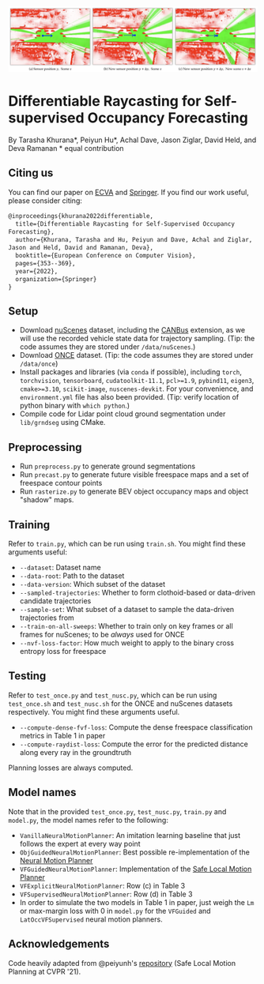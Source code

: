 ![Teaser](images/teaser.png)

# Differentiable Raycasting for Self-supervised Occupancy Forecasting
By Tarasha Khurana\*, Peiyun Hu\*, Achal Dave, Jason Ziglar, David Held, and Deva Ramanan
\* equal contribution

## Citing us
You can find our paper on [ECVA](https://www.ecva.net/papers/eccv_2022/papers_ECCV/html/1105_ECCV_2022_paper.php) and [Springer](https://link.springer.com/chapter/10.1007/978-3-031-19839-7_21). If you find our work useful, please consider citing:
```
@inproceedings{khurana2022differentiable,
  title={Differentiable Raycasting for Self-Supervised Occupancy Forecasting},
  author={Khurana, Tarasha and Hu, Peiyun and Dave, Achal and Ziglar, Jason and Held, David and Ramanan, Deva},
  booktitle={European Conference on Computer Vision},
  pages={353--369},
  year={2022},
  organization={Springer}
}
```

## Setup
- Download [nuScenes](https://www.nuscenes.org/nuscenes) dataset, including the [CANBus](https://github.com/nutonomy/nuscenes-devkit/blob/master/python-sdk/nuscenes/can_bus/README.md) extension, as we will use the recorded vehicle state data for trajectory sampling. (Tip: the code assumes they are stored under `/data/nuScenes`.)
- Download [ONCE](https://once-for-auto-driving.github.io/download.html) dataset. (Tip: the code assumes they are stored under `/data/once`)
- Install packages and libraries (via `conda` if possible), including `torch`, `torchvision`, `tensorboard`, `cudatoolkit-11.1`, `pcl>=1.9`, `pybind11`, `eigen3`, `cmake>=3.10`, `scikit-image`, `nuscenes-devkit`. For your convenience, and `environment.yml` file has also been provided. (Tip: verify location of python binary with `which python`.)
- Compile code for Lidar point cloud ground segmentation under `lib/grndseg` using CMake.

## Preprocessing
- Run `preprocess.py` to generate ground segmentations
- Run `precast.py` to generate future visible freespace maps and a set of freespace contour points
- Run `rasterize.py` to generate BEV object occupancy maps and object "shadow" maps.

## Training
Refer to `train.py`, which can be run using `train.sh`. You might find these arguments useful:
- `--dataset`: Dataset name
- `--data-root`: Path to the dataset
- `--data-version`: Which subset of the dataset
- `--sampled-trajectories`: Whether to form clothoid-based or data-driven candidate trajectories
- `--sample-set`: What subset of a dataset to sample the data-driven trajectories from
- `--train-on-all-sweeps`: Whether to train only on key frames or all frames for nuScenes; to be _always_ used for ONCE
- `--nvf-loss-factor`: How much weight to apply to the binary cross entropy loss for freespace

## Testing
Refer to `test_once.py` and `test_nusc.py`, which can be run using `test_once.sh` and `test_nusc.sh` for the ONCE and nuScenes datasets respectively. You might find these arguments useful.
- `--compute-dense-fvf-loss`: Compute the dense freespace classification metrics in Table 1 in paper
- `--compute-raydist-loss`: Compute the error for the predicted distance along every ray in the groundtruth

Planning losses are always computed.

## Model names
Note that in the provided `test_once.py`, `test_nusc.py`, `train.py` and `model.py`, the model names refer to the following:
- `VanillaNeuralMotionPlanner`: An imitation learning baseline that just follows the expert at every way point
- `ObjGuidedNeuralMotionPlanner`: Best possible re-implementation of the [Neural Motion Planner](https://arxiv.org/abs/2101.06679)
- `VFGuidedNeuralMotionPlanner`: Implementation of the [Safe Local Motion Planner](https://openaccess.thecvf.com/content/CVPR2021/papers/Hu_Safe_Local_Motion_Planning_With_Self-Supervised_Freespace_Forecasting_CVPR_2021_paper.pdf)
- `VFExplicitNeuralMotionPlanner`: Row (c) in Table 3
- `VFSupervisedNeuralMotionPlanner`: Row (d) in Table 3
- In order to simulate the two models in Table 1 in paper, just weigh the `Lm` or max-margin loss with 0 in `model.py` for the `VFGuided` and `LatOccVFSupervised` neural motion planners.

## Acknowledgements
Code heavily adapted from @peiyunh's [repository](https://github.com/peiyunh/ff) (Safe Local Motion Planning at CVPR '21).
